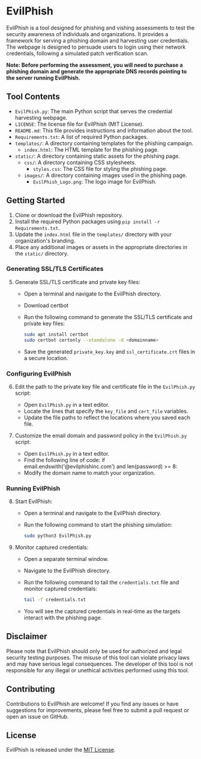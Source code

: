 # EvilPhish

EvilPhish is a tool designed for phishing and vishing assessments to test the security awareness of individuals and organizations. It provides a framework for serving a phishing domain and harvesting user credentials.  The webpage is designed to persuade users to login using their network credentials, following a simulated patch verification scan.

**Note: Before performing the assessment, you will need to purchase a phishing domain and generate the appropriate DNS records pointing to the server running EvilPhish.**

## Tool Contents

- `EvilPhish.py`: The main Python script that serves the credential harvesting webpage.
- `LICENSE`: The license file for EvilPhish (MIT License).
- `README.md`: This file provides instructions and information about the tool.
- `Requirements.txt`: A list of required Python packages.
- `templates/`: A directory containing templates for the phishing campaign.
  - `index.html`: The HTML template for the phishing page.
- `static/`: A directory containing static assets for the phishing page.
  - `css/`: A directory containing CSS stylesheets.
    - `styles.css`: The CSS file for styling the phishing page.
  - `images/`: A directory containing images used in the phishing page.
    - `EvilPhish_Logo.png`: The logo image for EvilPhish.

## Getting Started

1. Clone or download the EvilPhish repository.
2. Install the required Python packages using `pip install -r Requirements.txt`.
3. Update the `index.html` file in the `templates/` directory with your organization's branding.
4. Place any additional images or assets in the appropriate directories in the `static/` directory.

### Generating SSL/TLS Certificates

5. Generate SSL/TLS certificate and private key files:
   - Open a terminal and navigate to the EvilPhish directory.
   - Download certbot
   - Run the following command to generate the SSL/TLS certificate and private key files:

     ```bash
     sudo apt install certbot
     sudo certbot certonly --standalone -d <domainname>
     ```

   - Save the generated `private_key.key` and `ssl_certificate.crt` files in a secure location.

### Configuring EvilPhish

6. Edit the path to the private key file and certificate file in the `EvilPhish.py` script:
   - Open `EvilPhish.py` in a text editor.
   - Locate the lines that specify the `key_file` and `cert_file` variables.
   - Update the file paths to reflect the locations where you saved each file.

7. Customize the email domain and password policy in the `EvilPhish.py` script:
   - Open `EvilPhish.py` in a text editor.
   - Find the following line of code: if email.endswith('@evilphishinc.com') and len(password) >= 8:
   - Modify the domain name to match your organization.

### Running EvilPhish

8. Start EvilPhish:
   - Open a terminal and navigate to the EvilPhish directory.
   - Run the following command to start the phishing simulation:

     ```bash
     sudo python3 EvilPhish.py
     ```

9. Monitor captured credentials:
   - Open a separate terminal window.
   - Navigate to the EvilPhish directory.
   - Run the following command to tail the `credentials.txt` file and monitor captured credentials:

     ```bash
     tail -f credentials.txt
     ```
   - You will see the captured credentials in real-time as the targets interact with the phishing page.

## Disclaimer

Please note that EvilPhish should only be used for authorized and legal security testing purposes. The misuse of this tool can violate privacy laws and may have serious legal consequences. The developer of this tool is not responsible for any illegal or unethical activities performed using this tool.

## Contributing

Contributions to EvilPhish are welcome! If you find any issues or have suggestions for improvements, please feel free to submit a pull request or open an issue on GitHub.

## License

EvilPhish is released under the [MIT License](LICENSE).
